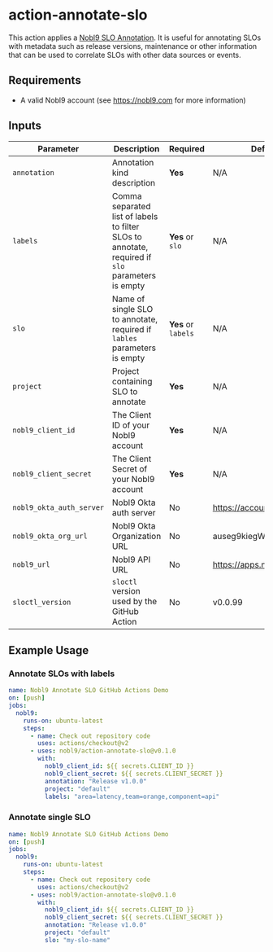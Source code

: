 # action-annotate-slo

This action applies a [Nobl9 SLO Annotation](https://docs.nobl9.com/Features/SLO_Annotations). It is useful for annotating SLOs with metadata such as release versions, maintenance or other information that can be used to correlate SLOs with other data sources or events.

## Requirements

- A valid Nobl9 account (see https://nobl9.com for more information)

## Inputs

| Parameter                | Description                                                                                      | Required            | Default                    |
|--------------------------|--------------------------------------------------------------------------------------------------|---------------------|----------------------------|
| `annotation`             | Annotation kind description                                                                      | **Yes**             | N/A                        |
| `labels`                 | Comma separated list of labels to filter SLOs to annotate, required if `slo` parameters is empty | **Yes** or `slo`    | N/A                        |
| `slo`                    | Name of single SLO to annotate, required if `lables` parameters is empty                         | **Yes** or `labels` | N/A                        |
| `project`                | Project containing SLO to annotate                                                               | **Yes**             | N/A                        |
| `nobl9_client_id`        | The Client ID of your Nobl9 account                                                              | **Yes**             | N/A                        |
| `nobl9_client_secret`    | The Client Secret of your Nobl9 account                                                          | **Yes**             | N/A                        |
| `nobl9_okta_auth_server` | Nobl9 Okta auth server                                                                           | No                  | https://accounts.nobl9.com |
| `nobl9_okta_org_url`     | Nobl9 Okta Organization URL                                                                      | No                  | auseg9kiegWKEtJZC416       |
| `nobl9_url`              | Nobl9 API URL                                                                                    | No                  | https://apps.nobl9.com/api |
| `sloctl_version`         | `sloctl` version used by the GitHub Action                                                       | No                  | v0.0.99                    |

## Example Usage

### Annotate SLOs with labels
```yaml
name: Nobl9 Annotate SLO GitHub Actions Demo
on: [push]
jobs:
  nobl9:
    runs-on: ubuntu-latest
    steps:
      - name: Check out repository code
        uses: actions/checkout@v2
      - uses: nobl9/action-annotate-slo@v0.1.0
        with:
          nobl9_client_id: ${{ secrets.CLIENT_ID }}
          nobl9_client_secret: ${{ secrets.CLIENT_SECRET }}
          annotation: "Release v1.0.0"
          project: "default"
          labels: "area=latency,team=orange,component=api"
```

### Annotate single SLO
```yaml
name: Nobl9 Annotate SLO GitHub Actions Demo
on: [push]
jobs:
  nobl9:
    runs-on: ubuntu-latest
    steps:
      - name: Check out repository code
        uses: actions/checkout@v2
      - uses: nobl9/action-annotate-slo@v0.1.0
        with:
          nobl9_client_id: ${{ secrets.CLIENT_ID }}
          nobl9_client_secret: ${{ secrets.CLIENT_SECRET }}
          annotation: "Release v1.0.0"
          project: "default"
          slo: "my-slo-name"
```